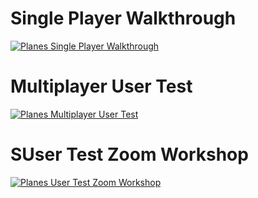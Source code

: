 # Single Player Walkthrough

[![Planes Single Player Walkthrough](https://res.cloudinary.com/marcomontalbano/image/upload/v1588292337/video_to_markdown/images/vimeo--413795669-c05b58ac6eb4c4700831b2b3070cd403.jpg)](https://vimeo.com/413795669 "Planes Single Player Walkthrough")

# Multiplayer User Test
[![Planes Multiplayer User Test](https://res.cloudinary.com/marcomontalbano/image/upload/v1588291424/video_to_markdown/images/vimeo--413795386-c05b58ac6eb4c4700831b2b3070cd403.jpg)](https://vimeo.com/413795386 "Planes Multiplayer User Test")

# SUser Test Zoom Workshop

[![Planes User Test Zoom Workshop](https://res.cloudinary.com/marcomontalbano/image/upload/v1588292033/video_to_markdown/images/vimeo--413792593-c05b58ac6eb4c4700831b2b3070cd403.jpg)](https://vimeo.com/413792593 "Planes User Test Zoom Workshop")
